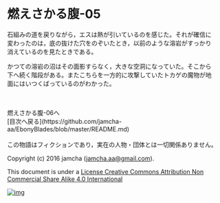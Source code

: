 # 燃えさかる腹-05

石組みの道を戻りながら，エスは熱が引いているのを感じた。それが確信に  
変わったのは，底の抜けた穴をのぞいたとき，以前のような溶岩がすっかり  
消えているのを見たときである。  

かつての溶岩の沼はその面影すらなく，大きな空洞になっていた。そこから  
下へ続く階段がある。またこちらを一方的に攻撃していたトカゲの魔物が地  
面にはいつくばっているのがわかった。  

<br>  
<br>  
燃えさかる腹-06へ  

<br>  
[目次へ戻る](https://github.com/jamcha-aa/EbonyBlades/blob/master/README.md)  
<br>  
<br>  
この物語はフィクションであり，実在の人物・団体とは一切関係ありません。  

Copyright (c) 2016 jamcha (jamcha.aa@gmail.com).  

This document is under a [License Creative Commons Attribution Non Commercial Share Alike 4.0 International](http://creativecommons.org/licenses/by-nc-sa/4.0/deed)  

[![img](http://i.creativecommons.org/l/by-nc-sa/3.0/80x15.png)](http://creativecommons.org/licenses/by-nc-sa/4.0/deed)